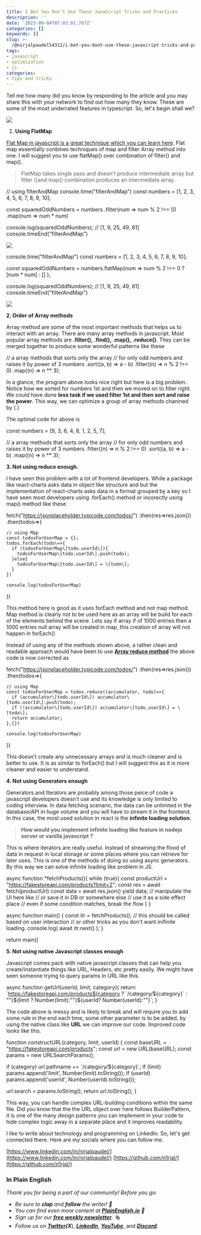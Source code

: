 ```yaml
---
title: I Bet You Don’t Use These JavaScript Tricks and Practices
description: ''
date: '2023-09-04T07:03:01.767Z'
categories: []
keywords: []
slug: >-
  /@nirjalpaudel54312/i-bet-you-dont-use-these-javascript-tricks-and-pratices-5ab5438ed4c8
tags:
- javascript
- optimization
- js
categories:
- tips and tricks
---
```


Tell me how many did you know by responding to the article and you may share this with your network to find out how many they know. These are some of the most underrated features in typescript. So, let's begin shall we?

![](/Users/nirjalpaudel/Downloads/me/posts/md_1717232175977/img/0__nmnULubrz2ncLsRj.jpg)

1.  **Using FlatMap**

[Flat Map in javascript is a great technique which you can learn here](https://developer.mozilla.org/en-US/docs/Web/JavaScript/Reference/Global_Objects/Array/flatMap). Flat map essentially conbines techniques of map and filter Array method into one. I will suggest you to use flatMap() over combination of filter() and map().

> FlatMap takes single pass and doesn’t produce intermediate array but filter ()and map() combination produces an intermediate array.

// using filterAndMap
console.time("filterAndMap")
const numbers = \[1, 2, 3, 4, 5, 6, 7, 8, 9, 10\];

const squaredOddNumbers = numbers
    .filter(num => num % 2 !== 0)
    .map(num => num \* num)

console.log(squaredOddNumbers); // \[1, 9, 25, 49, 81\]
console.timeEnd("filterAndMap")

![](/Users/nirjalpaudel/Downloads/me/posts/md_1717232175977/img/1__a9cMhpzzQmQQ__ivIOwvXQw.png)

console.time("filterAndMap")
const numbers = \[1, 2, 3, 4, 5, 6, 7, 8, 9, 10\];

const squaredOddNumbers = numbers.flatMap(num =>
    num % 2 !== 0 ? \[num \* num\] : \[\]
);


console.log(squaredOddNumbers); // \[1, 9, 25, 49, 81\]
console.timeEnd("filterAndMap")

![](/Users/nirjalpaudel/Downloads/me/posts/md_1717232175977/img/1__wDkxp8xJhcm__rCUASgnYmw.png)

**2\. Order of Array methods**

Array method are some of the most important methods that helps us to interact with an array. There are many array methods in javascript. Most popular array methods are **.filter(), .find(), .map(), .reduce()**. They can be merged together to produce some wonderful patterns like these

// a array methods that sorts only the array
// for only odd numbers and raises it by power of 3
numbers
  .sort((a, b) => a - b)
  .filter((n) => n % 2 !== 0)
  .map((n) => n \*\* 3);

In a glance, the program above looks nice right but here is a big problem. Notice how we sorted for numbers 1st and then we moved on to filter right. We could have done **less task if we used filter 1st and then sort and raise the power**. This way, we can optimize a group of array methods chanined by (.)

The optimal code for above is

const numbers = \[9, 3, 6, 4, 8, 1, 2, 5, 7\];

// a array methods that sorts only the array
// for only odd numbers and raises it by power of 3
numbers
  .filter((n) => n % 2 !== 0)
  .sort((a, b) => a - b)
  .map((n) => n \*\* 3);

**3\. Not using reduce enough.**

I have seen this problem with a lot of frontend developers. While a package like react-charts asks data in object like structure and but the implementation of react-charts asks data in a format grouped by a key so I have seen most developers using .forEach() method or incorectly using map() method like these

fetch("https://jsonplaceholder.typicode.com/todos/")
  .then(res\=>res.json())
  .then(todos\=>{

    // using Map
    const todosForUserMap = {};
    todos.forEach(todo\=>{
      if (todosForUserMap\[todo.userId\]){
        todosForUserMap\[todo.userId\].push(todo);
      }else{
        todosForUserMap\[todo.userId\] = \[todo\];
      }
    })

    console.log(todosForUserMap)
  })


This method here is good as it uses forEach method and not map method. Map method is clearly not to be used here as an array will be build for each of the elements behind the scene. Lets say if array if of 1000 entries then a 1000 entries null array will be created in map, this creation of array will not happen in forEach()

Instead of using any of the methods shown above, a rather clean and readable approach would have been to use [**Array reduce method**](https://developer.mozilla.org/en-US/docs/Web/JavaScript/Reference/Global_Objects/Array/reduce) the above code is now corrected as

fetch("https://jsonplaceholder.typicode.com/todos/")
  .then(res\=>res.json())
  .then(todos\=>{

    // using Map
    const todosForUserMap = todos.reduce((accumulator, todo)=>{
      if (accumulator\[todo.userId\]) accumulator\[todo.userId\].push(todo);
      if (!accumulator\[todo.userId\]) accumulator\[todo.userId\] = \[todo\];
      return accumulator;
    },{})

    console.log(todosForUserMap)
  })

This doesn’t create any unnecessary arrays and is much cleaner and is better to use. It is as similar to forEach() but I will suggest this as it is more cleaner and easier to understand.

**4\. Not using Generators enough**

Generators and Iterators are probably among those peice of code a javascript developers doesn’t use and its knowledge is only limited to coding interview. In data fetching scenario, the data can be unlimited in the database/API in huge volume and you will have to stream it in the frontend. In this case, the most used solution in react is the **infinite loading solution.**

> **How would you implement infinite loading like feature in nodejs server or vanilla javascript ?**

This is where iterators are really useful. Instead of streaming the flood of data in request in local storage or some places where you can retrieve for later uses. This is one of the methods of doing so using async generators. By this way we can solve infinite loading like problem in JS.

async function \*fetchProducts(){
  while (true){
    const productUrl = "https://fakestoreapi.com/products?limit=2";
    const res = await fetch(productUrl)
    const data = await res.json()
    yield data;
    // manipulate the UI here like
    // or save it in DB or somewhere else
    // use it as a side effect place
    // even if some condition matches, break the flow
  }
}

async function main() {
  const itr = fetchProducts();
  // this should be called based on user interaction
  // or other tricks as you don't want inifinite loading.
  console.log( await itr.next() );
}

return main()

**5\. Not using native Javascript classes enough**

Javascript comes pack with native javascript classes that can help you create/instantiate things like URL, Headers, etc pretty easily. We might have seen someone trying to query params in URL like this.

async function getUrl(userId, limit, category){
  return \`https://fakestoreapi.com/products${category ? \`/category/${category}\` : ""}${limit ? Number(limit):""}${userId? Number(userId):""}\`;
}

The code above is messy and is likely to break and will require you to add some rule in the end each time, some other parameter is to be added, by using the native class like **URL** we can improve our code. Improved code looks like this.

function constructURL(category, limit, userId) {
  const baseURL = "https://fakestoreapi.com/products";
  const url = new URL(baseURL);
  const params = new URLSearchParams();

  if (category) url.pathname += \`/category/${category}\`;
  if (limit) params.append('limit', Number(limit).toString());
  if (userId) params.append('userId', Number(userId).toString());

  url.search = params.toString();
  return url.toString();
}

This way, you can handle complex URL-building conditions within the same file. Did you know that the the URL object over here follows BuilderPattern, it is one of the many design patterns you can implement in your code to hide complex logic away in a separate place and it improves readability.

I like to write about technology and programming on LinkedIn. So, let's get connected there. Here are my socials where you can follow me.

[https://www.linkedin.com/in/nirjalpaudel/](https://www.linkedin.com/in/nirjalpaudel/)
[https://github.com/n1rjal/](https://github.com/n1rjal/)

### In Plain English

_Thank you for being a part of our community! Before you go:_

*   _Be sure to_ **_clap_** _and_ **_follow_** _the writer! 👏_
*   _You can find even more content at_ [**_PlainEnglish.io_**](https://plainenglish.io/) **_🚀_**
*   _Sign up for our_ [**_free weekly newsletter_**](http://newsletter.plainenglish.io/)_. 🗞️_
*   _Follow us on_ [**_Twitter_**](https://twitter.com/inPlainEngHQ)**_(X_**), [**_LinkedIn_**](https://www.linkedin.com/company/inplainenglish/), [**_YouTube_**](https://www.youtube.com/channel/UCtipWUghju290NWcn8jhyAw), and [**_Discord_**](https://discord.gg/XxRS92b2)**_._**

